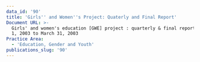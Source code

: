 ```yaml
---
data_id: '90'
title: 'Girls'' and Women''s Project: Quaterly and Final Report'
Document URL: >-
  Girls' and women's education [GWE] project : quarterly & final report, January
  1, 2003 to March 31, 2003
Practice Area:
  - 'Education, Gender and Youth'
publications_slug: '90'
---
```

